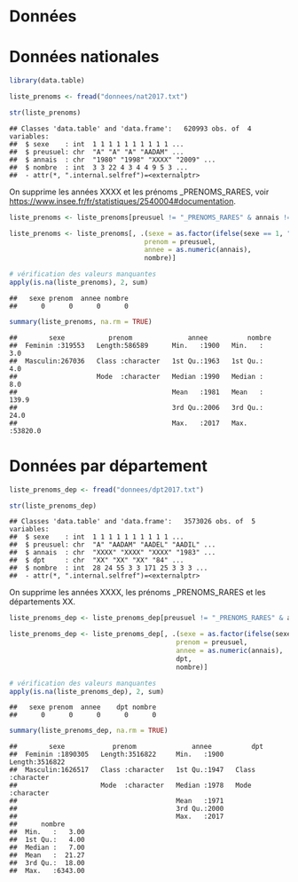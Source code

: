 Données
================

# Données nationales

``` r
library(data.table)

liste_prenoms <- fread("donnees/nat2017.txt")
```

``` r
str(liste_prenoms)
```

    ## Classes 'data.table' and 'data.frame':   620993 obs. of  4 variables:
    ##  $ sexe    : int  1 1 1 1 1 1 1 1 1 1 ...
    ##  $ preusuel: chr  "A" "A" "A" "AADAM" ...
    ##  $ annais  : chr  "1980" "1998" "XXXX" "2009" ...
    ##  $ nombre  : int  3 3 22 4 3 4 4 9 5 3 ...
    ##  - attr(*, ".internal.selfref")=<externalptr>

On supprime les années XXXX et les prénoms \_PRENOMS\_RARES, voir
<https://www.insee.fr/fr/statistiques/2540004#documentation>.

``` r
liste_prenoms <- liste_prenoms[preusuel != "_PRENOMS_RARES" & annais != "XXXX", ]
```

``` r
liste_prenoms <- liste_prenoms[, .(sexe = as.factor(ifelse(sexe == 1, "Masculin", "Feminin")),
                                  prenom = preusuel,
                                  annee = as.numeric(annais),
                                  nombre)]
```

``` r
# vérification des valeurs manquantes
apply(is.na(liste_prenoms), 2, sum)
```

    ##   sexe prenom  annee nombre 
    ##      0      0      0      0

``` r
summary(liste_prenoms, na.rm = TRUE)
```

    ##        sexe           prenom              annee          nombre       
    ##  Feminin :319553   Length:586589      Min.   :1900   Min.   :    3.0  
    ##  Masculin:267036   Class :character   1st Qu.:1963   1st Qu.:    4.0  
    ##                    Mode  :character   Median :1990   Median :    8.0  
    ##                                       Mean   :1981   Mean   :  139.9  
    ##                                       3rd Qu.:2006   3rd Qu.:   24.0  
    ##                                       Max.   :2017   Max.   :53820.0

# Données par département

``` r
liste_prenoms_dep <- fread("donnees/dpt2017.txt")
```

``` r
str(liste_prenoms_dep)
```

    ## Classes 'data.table' and 'data.frame':   3573026 obs. of  5 variables:
    ##  $ sexe    : int  1 1 1 1 1 1 1 1 1 1 ...
    ##  $ preusuel: chr  "A" "AADAM" "AADEL" "AADIL" ...
    ##  $ annais  : chr  "XXXX" "XXXX" "XXXX" "1983" ...
    ##  $ dpt     : chr  "XX" "XX" "XX" "84" ...
    ##  $ nombre  : int  28 24 55 3 3 171 25 3 3 3 ...
    ##  - attr(*, ".internal.selfref")=<externalptr>

On supprime les années XXXX, les prénoms \_PRENOMS\_RARES et les
départements
XX.

``` r
liste_prenoms_dep <- liste_prenoms_dep[preusuel != "_PRENOMS_RARES" & annais != "XXXX" & dpt != "XX", ]
```

``` r
liste_prenoms_dep <- liste_prenoms_dep[, .(sexe = as.factor(ifelse(sexe == 1, "Masculin", "Feminin")),
                                          prenom = preusuel,
                                          annee = as.numeric(annais),
                                          dpt,
                                          nombre)]
```

``` r
# vérification des valeurs manquantes
apply(is.na(liste_prenoms_dep), 2, sum)
```

    ##   sexe prenom  annee    dpt nombre 
    ##      0      0      0      0      0

``` r
summary(liste_prenoms_dep, na.rm = TRUE)
```

    ##        sexe            prenom              annee          dpt           
    ##  Feminin :1890305   Length:3516822     Min.   :1900   Length:3516822    
    ##  Masculin:1626517   Class :character   1st Qu.:1947   Class :character  
    ##                     Mode  :character   Median :1978   Mode  :character  
    ##                                        Mean   :1971                     
    ##                                        3rd Qu.:2000                     
    ##                                        Max.   :2017                     
    ##      nombre       
    ##  Min.   :   3.00  
    ##  1st Qu.:   4.00  
    ##  Median :   7.00  
    ##  Mean   :  21.27  
    ##  3rd Qu.:  18.00  
    ##  Max.   :6343.00
